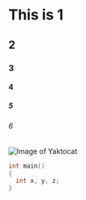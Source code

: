 # This is 1
## 2
### 3
#### 4
##### 5
###### 6

![Image of Yaktocat](https://octodex.github.com/images/yaktocat.png)
``` C++
int main()
{
  int x, y, z;
}
```
